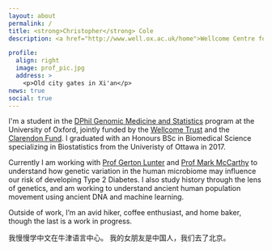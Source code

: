 ```yaml
---
layout: about
permalink: /
title: <strong>Christopher</strong> Cole
description: <a href="http://www.well.ox.ac.uk/home">Wellcome Centre for Human Genetics</a>, <a href="https://ox.ac.uk">University of Oxford</a>

profile:
  align: right
  image: prof_pic.jpg
  address: >
    <p>Old city gates in Xi'an</p>
news: true
social: true
---
```


I'm a student in the [DPhil Genomic Medicine and Statistics](https://www.ox.ac.uk/admissions/graduate/courses/dphil-genomic-medicine-and-statistics?wssl=1) program at the University of Oxford, jointly funded by the [Wellcome Trust](http://www.well.ox.ac.uk/home) and the [Clarendon Fund](http://www.ox.ac.uk/clarendon/about). I graduated with an Honours BSc in Biomedical Science specializing in Biostatistics from the Univeristy of Ottawa in 2017. 

Currently I am working with [Prof Gerton Lunter](http://www.well.ox.ac.uk/gerton-lunter-2) and [Prof Mark McCarthy](https://www.ndm.ox.ac.uk/principal-investigators/researcher/mark-mccarthy) to understand how genetic variation in the human microbiome may influence our risk of developing Type 2 Diabetes. I also study history through the lens of genetics, and am working to understand ancient human population movement using ancient DNA and machine learning. 

Outside of work, I’m an avid hiker, coffee enthusiast, and home baker, though the last is a work in progress.

我慢慢学中文在牛津语言中心。 我的女朋友是中国人，我们去了北京。
